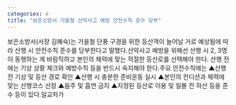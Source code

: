 ```yaml
---
categories: e
title: "보은소방서 가을철 산악사고 예방 안전수칙 준수 당부"
---
```

보은소방서(서장 김혜숙)는 가을철 단풍 구경을 위한 등산객이 늘어날 거로 예상됨에 따라 산행 시 안전수칙 준수를 당부한다고 말했다.산악사고 예방을 위해선 산행 시 2, 3명이 동행하는 게 바람직하고 본인의 체력에 맞는 적절한 등산로를 선택해야 한다. 산행 전에는 기상 상황 체크와 예방수칙 등을 반드시 숙지해야 한다.주요 안전수칙에는 ▲산행 전 기상 및 등산 경로 확인 ▲산행 시 충분한 준비운동 실시 ▲본인의 컨디션과 체력에 맞는 산행코스 선정 ▲음주 및 흡연 금지 ▲지정된 등산로 이용 및 일몰 전 하산 등을 준수 등이 있다.일교차가